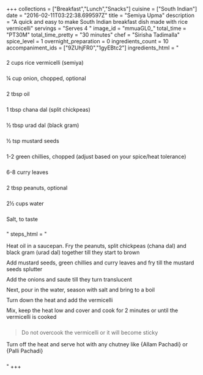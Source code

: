 +++
collections = ["Breakfast","Lunch","Snacks"]
cuisine = ["South Indian"]
date = "2016-02-11T03:22:38.699597Z"
title = "Semiya Upma"
description = "A quick and easy to make South Indian breakfast dish made with rice vermicelli"
servings = "Serves 4 "
image_id = "mmuaGL0_"
total_time = "PT30M"
total_time_pretty = "30 minutes"
chef = "Sirisha Tadimalla"
spice_level = 1
overnight_preparation = 0
ingredients_count = 10
accompaniment_ids = ["9ZUhjFR0","1gyEBtc2"]
ingredients_html = "<ul style='padding-left: 0; list-style: none;'><li itemprop='recipeIngredient' style='margin: 8px 0px;padding: 8px 0px;'>2 cups rice vermicelli (semiya)</li><li itemprop='recipeIngredient' style='margin: 8px 0px;padding: 8px 0px;'>¼ cup onion, chopped, optional</li><li itemprop='recipeIngredient' style='margin: 8px 0px;padding: 8px 0px;'>2 tbsp oil</li><li itemprop='recipeIngredient' style='margin: 8px 0px;padding: 8px 0px;'>1 tbsp chana dal (split chickpeas)</li><li itemprop='recipeIngredient' style='margin: 8px 0px;padding: 8px 0px;'>½ tbsp urad dal (black gram)</li><li itemprop='recipeIngredient' style='margin: 8px 0px;padding: 8px 0px;'>½ tsp mustard seeds</li><li itemprop='recipeIngredient' style='margin: 8px 0px;padding: 8px 0px;'>1-2 green chillies, chopped (adjust based on your spice/heat tolerance)</li><li itemprop='recipeIngredient' style='margin: 8px 0px;padding: 8px 0px;'>6-8 curry leaves</li><li itemprop='recipeIngredient' style='margin: 8px 0px;padding: 8px 0px;'>2 tbsp peanuts, optional</li><li itemprop='recipeIngredient' style='margin: 8px 0px;padding: 8px 0px;'>2½ cups water</li><li itemprop='recipeIngredient' style='margin: 8px 0px;padding: 8px 0px;'>Salt, to taste</li></ul>"
steps_html = "<ol style='list-style: none inside; padding-left: 0px;'><li style='padding-bottom: 10px;'><i class='step-track-icon fa fa-square-o'></i><span class='step-text' itemprop='recipeInstructions'>Heat oil in a saucepan. Fry the peanuts, split chickpeas (chana dal) and black gram (urad dal) together till they start to brown</span></li><li style='padding-bottom: 10px;'><i class='step-track-icon fa fa-square-o'></i><span class='step-text' itemprop='recipeInstructions'>Add mustard seeds, green chillies and curry leaves and fry till the mustard seeds splutter</span></li><li style='padding-bottom: 10px;'><i class='step-track-icon fa fa-square-o'></i><span class='step-text' itemprop='recipeInstructions'>Add the onions and saute till they turn translucent</span></li><li style='padding-bottom: 10px;'><i class='step-track-icon fa fa-square-o'></i><span class='step-text' itemprop='recipeInstructions'>Next, pour in the water, season with salt and bring to a boil</span></li><li style='padding-bottom: 10px;'><i class='step-track-icon fa fa-square-o'></i><span class='step-text' itemprop='recipeInstructions'>Turn down the heat and add the vermicelli</span></li><li style='padding-bottom: 10px;'><i class='step-track-icon fa fa-square-o'></i><span class='step-text' itemprop='recipeInstructions'>Mix, keep the heat low and cover and cook for 2 minutes or until the vermicelli is cooked</span></li><blockquote>Do not overcook the vermicelli or it will become sticky</blockquote><li style='padding-bottom: 10px;'><i class='step-track-icon fa fa-square-o'></i><span class='step-text' itemprop='recipeInstructions'>Turn off the heat and serve hot with any chutney like {Allam Pachadi} or {Palli Pachadi}</span></li></ol>"
+++
